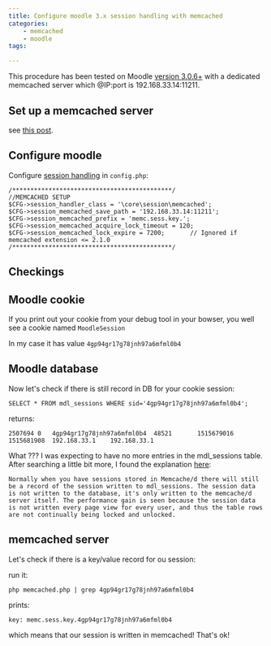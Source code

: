 ```yaml
---
title: Configure moodle 3.x session handling with memcached
categories:
    - memcached
    - moodle
tags:

---
```


This procedure has been tested on Moodle [version 3.0.6+](https://github.com/moodle/moodle/commit/7223cd2518ad3b37901b736d6b62e7badd4ecaa1) with a dedicated memcached server which @IP:port is 192.168.33.14:11211.

## Set up a  memcached server

see [this post](/blog/2018-01-11-php7-nginx-memcached-session).

## Configure moodle

Configure [session handling](https://docs.moodle.org/30/en/Session_handling#Memcached) in `config.php`:

    /********************************************/
    //MEMCACHED SETUP
    $CFG->session_handler_class = '\core\session\memcached';
    $CFG->session_memcached_save_path = '192.168.33.14:11211';
    $CFG->session_memcached_prefix = 'memc.sess.key.';
    $CFG->session_memcached_acquire_lock_timeout = 120;
    $CFG->session_memcached_lock_expire = 7200;       // Ignored if memcached extension <= 2.1.0
    /********************************************/
    
    
## Checkings

## Moodle cookie

If you print out your cookie from your debug tool in your bowser, you well see a cookie named `MoodleSession`

In my case it has value `4gp94gr17g78jnh97a6mfml0b4`

## Moodle database

Now let's check if there is still record in DB for your cookie session: 

    SELECT * FROM mdl_sessions WHERE sid='4gp94gr17g78jnh97a6mfml0b4';

returns: 
 
    2507694	0	4gp94gr17g78jnh97a6mfml0b4	48521		1515679016	1515681908	192.168.33.1	192.168.33.1

    
What ??? I was expecting to have no more entries in the mdl_sessions table.
After searching a little bit more, I found the explanation [here](https://moodle.org/mod/forum/discuss.php?d=326352):

    Normally when you have sessions stored in Memcache/d there will still be a record of the session written to mdl_sessions. The session data is not written to the database, it's only written to the memcache/d server itself. The performance gain is seen because the session data is not written every page view for every user, and thus the table rows are not continually being locked and unlocked.
    
## memcached server

Let's check if there is a key/value record for ou session: 

<script src="https://gist.github.com/benIT/2e63d3541f4f46d9a47777d467549d2e.js"></script>

run it: 

    php memcached.php | grep 4gp94gr17g78jnh97a6mfml0b4
    
prints: 

    key: memc.sess.key.4gp94gr17g78jnh97a6mfml0b4

which means that our session is written in memcached! That's ok!
    
    